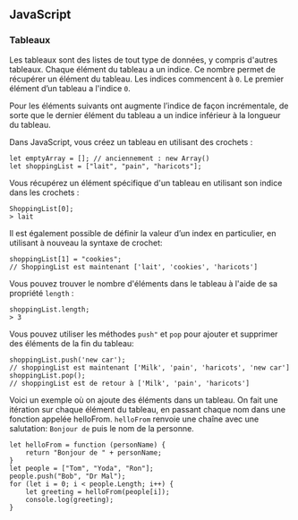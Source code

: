 ## JavaScript

### Tableaux
Les tableaux sont des listes de tout type de données, y compris d'autres tableaux. 
Chaque élément du tableau a un indice. 
Ce nombre permet de récupérer un élément du tableau.
Les indices commencent à `0`. 
Le premier élément d’un tableau a l'indice `0`. 

Pour les éléments suivants ont augmente l’indice de façon incrémentale, de sorte que le dernier élément du tableau a un indice inférieur à la longueur du tableau.

Dans JavaScript, vous créez un tableau en utilisant des crochets :

```
let emptyArray = []; // anciennement : new Array()
let shoppingList = ["lait", "pain", "haricots"];
```

Vous récupérez un élément spécifique d'un tableau en utilisant son indice dans les crochets :
```
ShoppingList[0];
­> lait
```
Il est également possible de définir la valeur d’un index en particulier, en utilisant à nouveau la syntaxe de crochet:
```
shoppingList[1] = "cookies";
// ShoppingList est maintenant ['lait', 'cookies', 'haricots']
```
Vous pouvez trouver le nombre d'éléments dans le tableau à l'aide de sa propriété `length` :
```
shoppingList.length;
­> 3
```
Vous pouvez utiliser les méthodes `push"` et `pop` pour ajouter et supprimer des éléments de la fin du tableau:
```
shoppingList.push('new car');
// shoppingList est maintenant ['Milk', 'pain', 'haricots', 'new car']
shoppingList.pop();
// shoppingList est de retour à ['Milk', 'pain', 'haricots']
```
Voici un exemple où on ajoute des éléments dans un tableau. 
On fait une itération sur chaque élément du tableau, en passant chaque nom dans une fonction appelée helloFrom. 
`helloFrom` renvoie une chaîne avec une salutation: `Bonjour de` puis le nom de la personne.

```
let helloFrom = function (personName) {
    return "Bonjour de " + personName;
}
let people = ["Tom", "Yoda", "Ron"];
people.push("Bob", "Dr Mal");
for (let i = 0; i < people.Length; i++) {
    let greeting = helloFrom(people[i]);
    console.log(greeting);
}
```